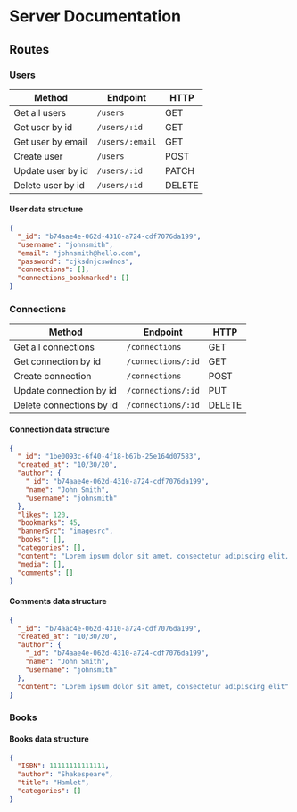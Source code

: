 # Server Documentation

## Routes

### Users

| Method            | Endpoint        | HTTP   |
| ----------------- | --------------- | ------ |
| Get all users     | `/users`        | GET    |
| Get user by id    | `/users/:id`    | GET    |
| Get user by email | `/users/:email` | GET    |
| Create user       | `/users`        | POST   |
| Update user by id | `/users/:id`    | PATCH  |
| Delete user by id | `/users/:id`    | DELETE |

#### User data structure

```json
{
  "_id": "b74aae4e-062d-4310-a724-cdf7076da199",
  "username": "johnsmith",
  "email": "johnsmith@hello.com",
  "password": "cjksdnjcswdnos",
  "connections": [],
  "connections_bookmarked": []
}
```

### Connections

| Method                   | Endpoint           | HTTP   |
| ------------------------ | ------------------ | ------ |
| Get all connections      | `/connections`     | GET    |
| Get connection by id     | `/connections/:id` | GET    |
| Create connection        | `/connections`     | POST   |
| Update connection by id  | `/connections/:id` | PUT    |
| Delete connections by id | `/connections/:id` | DELETE |

#### Connection data structure

```json
{
  "_id": "1be0093c-6f40-4f18-b67b-25e164d07583",
  "created_at": "10/30/20",
  "author": {
    "_id": "b74aae4e-062d-4310-a724-cdf7076da199",
    "name": "John Smith",
    "username": "johnsmith"
  },
  "likes": 120,
  "bookmarks": 45,
  "bannerSrc": "imagesrc",
  "books": [],
  "categories": [],
  "content": "Lorem ipsum dolor sit amet, consectetur adipiscing elit, sed do eiusmod tempor incididunt ut labore et dolore magna aliqua. Ut enim ad minim veniam, quis nostrud exercitation ullamco laboris nisi ut aliquip ex ea commodo consequat. Duis aute irure dolor in reprehenderit in voluptate velit esse cillum dolore eu fugiat nulla pariatur. Excepteur sint occaecat cupidatat non proident, sunt in culpa qui officia deserunt mollit anim id est laborum.",
  "media": [],
  "comments": []
}
```

#### Comments data structure

```json
{
  "_id": "b74aac4e-062d-4310-a724-cdf7076da199",
  "created_at": "10/30/20",
  "author": {
    "_id": "b74aae4e-062d-4310-a724-cdf7076da199",
    "name": "John Smith",
    "username": "johnsmith"
  },
  "content": "Lorem ipsum dolor sit amet, consectetur adipiscing elit"
}
```

### Books

#### Books data structure

```json
{
  "ISBN": 11111111111111,
  "author": "Shakespeare",
  "title": "Hamlet",
  "categories": []
}
```
